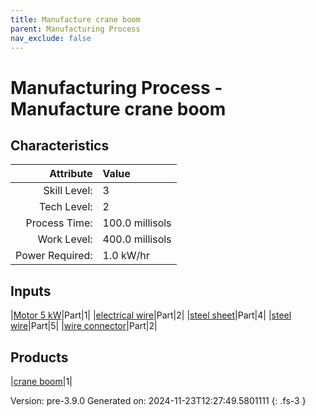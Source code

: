 ```yaml
---
title: Manufacture crane boom
parent: Manufacturing Process
nav_exclude: false
---
```

# Manufacturing Process - Manufacture crane boom


## Characteristics

| Attribute      | Value |
|--------:|:------|
|Skill Level:|3|
|Tech Level:|2|
|Process Time:|100.0 millisols|
|Work Level:|400.0 millisols|
|Power Required:|1.0 kW/hr|

## Inputs

|[Motor 5 kW](../part/motor-5-kw.html)|Part|1|
|[electrical wire](../part/electrical-wire.html)|Part|2|
|[steel sheet](../part/steel-sheet.html)|Part|4|
|[steel wire](../part/steel-wire.html)|Part|5|
|[wire connector](../part/wire-connector.html)|Part|2|

## Products

|[crane boom](../part/crane-boom.html)|1|


Version: pre-3.9.0 Generated on: 2024-11-23T12:27:49.5801111
{: .fs-3 }

